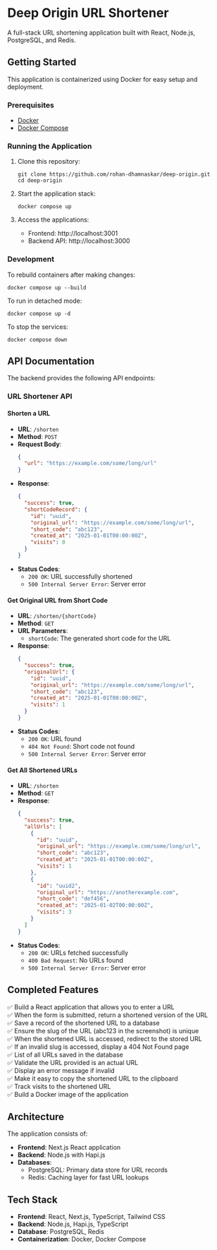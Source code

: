 # Deep Origin URL Shortener

A full-stack URL shortening application built with React, Node.js, PostgreSQL, and Redis.

## Getting Started

This application is containerized using Docker for easy setup and deployment.

### Prerequisites

- [Docker](https://www.docker.com/products/docker-desktop/)
- [Docker Compose](https://docs.docker.com/compose/install/)

### Running the Application

1. Clone this repository:
   ```
   git clone https://github.com/rohan-dhamnaskar/deep-origin.git
   cd deep-origin
   ```

2. Start the application stack:
   ```
   docker compose up
   ```

3. Access the applications:
   - Frontend: http://localhost:3001
   - Backend API: http://localhost:3000

### Development

To rebuild containers after making changes:
```
docker compose up --build
```

To run in detached mode:
```
docker compose up -d
```

To stop the services:
```
docker compose down
```

## API Documentation

The backend provides the following API endpoints:

### URL Shortener API

#### Shorten a URL
- **URL**: `/shorten`
- **Method**: `POST`
- **Request Body**:
  ```json
  {
    "url": "https://example.com/some/long/url"
  }
  ```
- **Response**:
  ```json
  {
    "success": true,
    "shortCodeRecord": {
      "id": "uuid",
      "original_url": "https://example.com/some/long/url",
      "short_code": "abc123",
      "created_at": "2025-01-01T00:00:00Z",
      "visits": 0
    }
  }
  ```
- **Status Codes**:
  - `200 OK`: URL successfully shortened
  - `500 Internal Server Error`: Server error

#### Get Original URL from Short Code
- **URL**: `/shorten/{shortCode}`
- **Method**: `GET`
- **URL Parameters**:
  - `shortCode`: The generated short code for the URL
- **Response**:
  ```json
  {
    "success": true,
    "originalUrl": {
      "id": "uuid",
      "original_url": "https://example.com/some/long/url",
      "short_code": "abc123",
      "created_at": "2025-01-01T00:00:00Z",
      "visits": 1
    }
  }
  ```
- **Status Codes**:
  - `200 OK`: URL found
  - `404 Not Found`: Short code not found
  - `500 Internal Server Error`: Server error

#### Get All Shortened URLs
- **URL**: `/shorten`
- **Method**: `GET`
- **Response**:
  ```json
  {
    "success": true,
    "allUrls": [
      {
        "id": "uuid",
        "original_url": "https://example.com/some/long/url",
        "short_code": "abc123",
        "created_at": "2025-01-01T00:00:00Z",
        "visits": 1
      },
      {
        "id": "uuid2",
        "original_url": "https://anotherexample.com",
        "short_code": "def456",
        "created_at": "2025-01-02T00:00:00Z",
        "visits": 3
      }
    ]
  }
  ```
- **Status Codes**:
  - `200 OK`: URLs fetched successfully
  - `400 Bad Request`: No URLs found
  - `500 Internal Server Error`: Server error

## Completed Features

✅ Build a React application that allows you to enter a URL  
✅ When the form is submitted, return a shortened version of the URL  
✅ Save a record of the shortened URL to a database  
✅ Ensure the slug of the URL (abc123 in the screenshot) is unique  
✅ When the shortened URL is accessed, redirect to the stored URL  
✅ If an invalid slug is accessed, display a 404 Not Found page  
✅ List of all URLs saved in the database  
✅ Validate the URL provided is an actual URL  
✅ Display an error message if invalid  
✅ Make it easy to copy the shortened URL to the clipboard  
✅ Track visits to the shortened URL  
✅ Build a Docker image of the application  

## Architecture

The application consists of:

- **Frontend**: Next.js React application
- **Backend**: Node.js with Hapi.js
- **Databases**:
  - PostgreSQL: Primary data store for URL records
  - Redis: Caching layer for fast URL lookups

## Tech Stack

- **Frontend**: React, Next.js, TypeScript, Tailwind CSS
- **Backend**: Node.js, Hapi.js, TypeScript
- **Database**: PostgreSQL, Redis
- **Containerization**: Docker, Docker Compose


